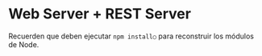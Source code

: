 # Web Server + REST Server
Recuerden que deben ejecutar ```npm install○``` para reconstruir los módulos de Node.